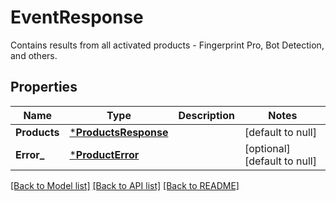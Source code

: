 # EventResponse
Contains results from all activated products - Fingerprint Pro, Bot Detection, and others.


## Properties
Name | Type | Description | Notes
------------ | ------------- | ------------- | -------------
**Products** | [***ProductsResponse**](ProductsResponse.md) |  | [default to null]
**Error_** | [***ProductError**](ProductError.md) |  | [optional] [default to null]

[[Back to Model list]](../README.md#documentation-for-models) [[Back to API list]](../README.md#documentation-for-api-endpoints) [[Back to README]](../README.md)

